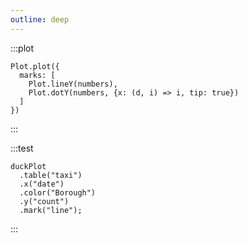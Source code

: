 ```yaml
---
outline: deep
---
```


<script setup>
import { useData } from 'vitepress'

const { theme, page, frontmatter } = useData()
import * as Plot from "@observablehq/plot"
import * as d3 from "d3";
import {ref} from "vue";

const curve = ref("catmull-rom");
const numbers = d3.range(20).map(d3.randomLcg(42));
</script>

:::plot

```js-vue
Plot.plot({
  marks: [
    Plot.lineY(numbers),
    Plot.dotY(numbers, {x: (d, i) => i, tip: true})
  ]
})
```

:::

:::test

```js-vue
duckPlot
  .table("taxi")
  .x("date")
  .color("Borough")
  .y("count")
  .mark("line");
```

:::
